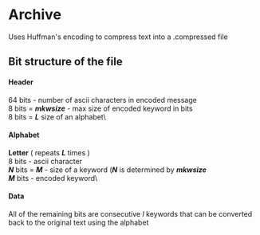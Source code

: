 # Archive
Uses Huffman's encoding to compress text into a .compressed file

## Bit structure of the file
#### Header
64 bits - number of ascii characters in encoded message\
8 bits = __*mkwsize*__ - max size of encoded keyword in bits\
8 bits = __*L*__ size of an alphabet\
#### Alphabet
__Letter__ ( repeats __*L*__ times )\
8 bits - ascii character\
__*N*__ bits = __*M*__ - size of a keyword (__*N*__ is determined by __*mkwsize*__\
__*M*__ bits - encoded keyword\
#### Data
All of the remaining bits are consecutive *l* keywords that can be converted back to the original text using the alphabet
